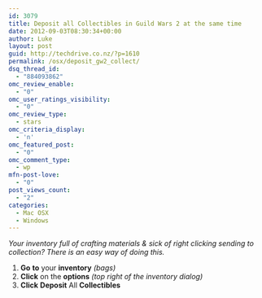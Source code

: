 ```yaml
---
id: 3079
title: Deposit all Collectibles in Guild Wars 2 at the same time
date: 2012-09-03T08:30:34+00:00
author: Luke
layout: post
guid: http://techdrive.co.nz/?p=1610
permalink: /osx/deposit_gw2_collect/
dsq_thread_id:
  - "884093862"
omc_review_enable:
  - "0"
omc_user_ratings_visibility:
  - "0"
omc_review_type:
  - stars
omc_criteria_display:
  - 'n'
omc_featured_post:
  - "0"
omc_comment_type:
  - wp
mfn-post-love:
  - "0"
post_views_count:
  - "2"
categories:
  - Mac OSX
  - Windows
---
```

_Your inventory full of crafting materials & sick of right clicking sending to collection? There is an easy way of doing this._

<ol start="1">
  <li>
    <strong>Go</strong> <strong>to</strong> your <strong>inventory</strong> <em>(bags)</em>
  </li>
  <li>
    <strong>Click</strong> on the <strong>options</strong> <em>(top right of the inventory dialog)</em>
  </li>
  <li>
    <strong>Click</strong> <strong>Deposit</strong> All <strong>Collectibles</strong>
  </li>
</ol>